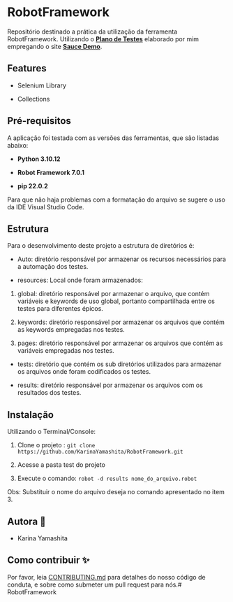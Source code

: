 # RobotFramework

Repositório destinado a prática da utilização da ferramenta RobotFramework. Utilizando o **[Plano de Testes](https://karina-y.notion.site/Sauce-Demo-07f046694578493aa544796df33fe4db)** elaborado por mim empregando o site **[Sauce Demo](https://www.saucedemo.com/v1/)**.

## Features

- Selenium Library

- Collections

##  Pré-requisitos
A aplicação foi testada com as versões das ferramentas, que são listadas abaixo:

- **Python 3.10.12**

- **Robot Framework 7.0.1**

- **pip 22.0.2**

Para que não haja problemas com a formatação do arquivo se sugere o uso da IDE Visual Studio Code.

## Estrutura

Para o desenvolvimento deste projeto a estrutura de diretórios é:

- Auto: diretório responsável por armazenar os recursos necessários para a automação dos testes.

- resources: Local onde foram armazenados:

1. global: diretório responsável por armazenar o arquivo, que contém variáveis e keywords de uso global, portanto compartilhada entre os testes para diferentes épicos.

2. keywords: diretório responsável por armazenar os arquivos que contém as keywords empregadas nos testes.

3. pages: diretório responsável por armazenar os arquivos que contém as variáveis empregadas nos testes.

- tests: diretório que contém os sub diretórios utilizados para armazenar os arquivos onde foram codificados os testes.

- results: diretório responsável por armazenar os arquivos com os resultados dos testes.

## Instalação

Utilizando o Terminal/Console:

1. Clone o projeto : `git clone https://github.com/KarinaYamashita/RobotFramework.git`

2. Acesse a pasta test do projeto

3. Execute o comando: `robot -d results nome_do_arquivo.robot`

Obs: Substituir o nome do arquivo deseja no comando apresentado no item 3.

## Autora :princess:

- Karina Yamashita 

## Como contribuir :sparkles:

Por favor, leia [CONTRIBUTING.md](https://gist.github.com/PurpleBooth/b24679402957c63ec426) para detalhes do nosso código de conduta, e sobre como submeter um pull request para nós.# RobotFramework
